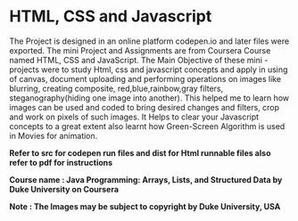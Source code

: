 # HTML, CSS and Javascript

The Project is designed in an online platform codepen.io and later files were exported. The mini Project and Assignments
are from Coursera Course named HTML, CSS and JavaScript. The Main Objective of these mini - projects were to study Html,
css and javascript concepts and apply in using of canvas, document uploading and performing operations on images like 
blurring, creating composite, red,blue,rainbow,gray filters, steganography(hiding one image into another). This helped
me to learn how images can be used and coded to bring desired changes and filters, crop and work on pixels of such images.
It Helps to clear your Javascript concepts to a great extent also learnt how Green-Screen Algorithm is used in Movies for 
animation.

**Refer to src for codepen run files and dist for Html runnable files also refer to pdf for instructions**

**Course name : Java Programming: Arrays, Lists, and Structured Data by Duke University on Coursera**

**Note : The Images may be subject to copyright by Duke University, USA**
